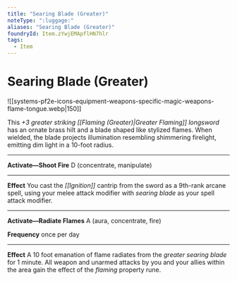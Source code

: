```yaml
---
title: "Searing Blade (Greater)"
noteType: ":luggage:"
aliases: "Searing Blade (Greater)"
foundryId: Item.zYwjEMApflHN7hlr
tags:
  - Item
---
```


# Searing Blade (Greater)
![[systems-pf2e-icons-equipment-weapons-specific-magic-weapons-flame-tongue.webp|150]]

This _+3 greater striking [[Flaming (Greater)|Greater Flaming]] longsword_ has an ornate brass hilt and a blade shaped like stylized flames. When wielded, the blade projects illumination resembling shimmering firelight, emitting dim light in a 10-foot radius.

* * *

**Activate—Shoot Fire** D (concentrate, manipulate)

* * *

**Effect** You cast the _[[Ignition]]_ cantrip from the sword as a 9th-rank arcane spell, using your melee attack modifier with _searing blade_ as your spell attack modifier.

* * *

**Activate—Radiate Flames** A (aura, concentrate, fire)

**Frequency** once per day

* * *

**Effect** A 10 foot emanation of flame radiates from the _greater searing blade_ for 1 minute. All weapon and unarmed attacks by you and your allies within the area gain the effect of the _flaming_ property rune.